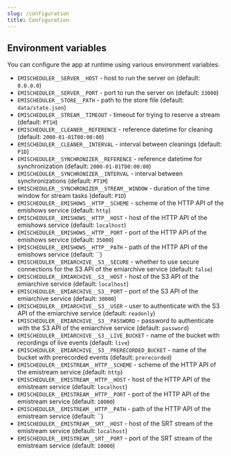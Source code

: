```yaml
---
slug: /configuration
title: Configuration
---
```


## Environment variables

You can configure the app at runtime using various environment variables:

- `EMISCHEDULER__SERVER__HOST` -
  host to run the server on
  (default: `0.0.0.0`)
- `EMISCHEDULER__SERVER__PORT` -
  port to run the server on
  (default: `33000`)
- `EMISCHEDULER__STORE__PATH` -
  path to the store file
  (default: `data/state.json`)
- `EMISCHEDULER__STREAM__TIMEOUT` -
  timeout for trying to reserve a stream
  (default: `PT1H`)
- `EMISCHEDULER__CLEANER__REFERENCE` -
  reference datetime for cleaning
  (default: `2000-01-01T00:00:00`)
- `EMISCHEDULER__CLEANER__INTERVAL` -
  interval between cleanings
  (default: `P1D`)
- `EMISCHEDULER__SYNCHRONIZER__REFERENCE` -
  reference datetime for synchronization
  (default: `2000-01-01T00:00:00`)
- `EMISCHEDULER__SYNCHRONIZER__INTERVAL` -
  interval between synchronizations
  (default: `PT1M`)
- `EMISCHEDULER__SYNCHRONIZER__STREAM__WINDOW` -
  duration of the time window for stream tasks
  (default: `P1D`)
- `EMISCHEDULER__EMISHOWS__HTTP__SCHEME` -
  scheme of the HTTP API of the emishows service
  (default: `http`)
- `EMISCHEDULER__EMISHOWS__HTTP__HOST` -
  host of the HTTP API of the emishows service
  (default: `localhost`)
- `EMISCHEDULER__EMISHOWS__HTTP__PORT` -
  port of the HTTP API of the emishows service
  (default: `35000`)
- `EMISCHEDULER__EMISHOWS__HTTP__PATH` -
  path of the HTTP API of the emishows service
  (default: ``)
- `EMISCHEDULER__EMIARCHIVE__S3__SECURE` -
  whether to use secure connections for the S3 API of the emiarchive service
  (default: `false`)
- `EMISCHEDULER__EMIARCHIVE__S3__HOST` -
  host of the S3 API of the emiarchive service
  (default: `localhost`)
- `EMISCHEDULER__EMIARCHIVE__S3__PORT` -
  port of the S3 API of the emiarchive service
  (default: `30000`)
- `EMISCHEDULER__EMIARCHIVE__S3__USER` -
  user to authenticate with the S3 API of the emiarchive service
  (default: `readonly`)
- `EMISCHEDULER__EMIARCHIVE__S3__PASSWORD` -
  password to authenticate with the S3 API of the emiarchive service
  (default: `password`)
- `EMISCHEDULER__EMIARCHIVE__S3__LIVE_BUCKET` -
  name of the bucket with recordings of live events
  (default: `live`)
- `EMISCHEDULER__EMIARCHIVE__S3__PRERECORDED_BUCKET` -
  name of the bucket with prerecorded events
  (default: `prerecorded`)
- `EMISCHEDULER__EMISTREAM__HTTP__SCHEME` -
  scheme of the HTTP API of the emistream service
  (default: `http`)
- `EMISCHEDULER__EMISTREAM__HTTP__HOST` -
  host of the HTTP API of the emistream service
  (default: `localhost`)
- `EMISCHEDULER__EMISTREAM__HTTP__PORT` -
  port of the HTTP API of the emistream service
  (default: `10000`)
- `EMISCHEDULER__EMISTREAM__HTTP__PATH` -
  path of the HTTP API of the emistream service
  (default: ``)
- `EMISCHEDULER__EMISTREAM__SRT__HOST` -
  host of the SRT stream of the emistream service
  (default: `localhost`)
- `EMISCHEDULER__EMISTREAM__SRT__PORT` -
  port of the SRT stream of the emistream service
  (default: `10000`)
